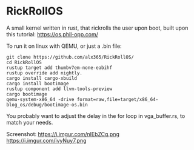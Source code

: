 # RickRollOS
A small kernel written in rust, that rickrolls the user upon boot, built upon this tutorial: https://os.phil-opp.com/

To run it on linux with QEMU, or just a .bin file:
```
git clone https://github.com/alx365/RickRollOS/
cd RickRollOS
rustup target add thumbv7em-none-eabihf
rustup override add nightly.
cargo install cargo-xbuild
cargo install bootimage
rustup component add llvm-tools-preview
cargo bootimage
qemu-system-x86_64 -drive format=raw,file=target/x86_64-blog_os/debug/bootimage-os.bin
```
You probably want to adjust the delay in the for loop in vga_buffer.rs, to match your needs.

Screenshot:
https://i.imgur.com/nlEbZCq.png
https://i.imgur.com/ivyNuy7.png
